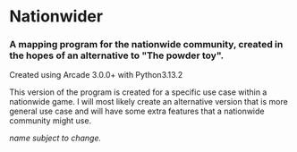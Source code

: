 # Nationwider
### A mapping program for the nationwide community, created in the hopes of an alternative to "The powder toy".

Created using Arcade 3.0.0+ with Python3.13.2 

This version of the program is created for a specific use case within a nationwide game. I will most likely create an alternative version that is more general use case and will have some extra features that a nationwide community might use.

*name subject to change.*